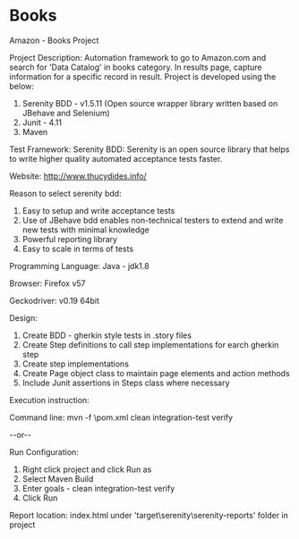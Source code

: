 # Books

Amazon - Books Project

Project Description:
  Automation framework to go to Amazon.com and search for 'Data Catalog' in books category. In results page, capture information for a specific record in result.
Project is developed using the below:
1. Serenity BDD - v1.5.11 (Open source wrapper library written based on JBehave and Selenium)
2. Junit - 4.11
3. Maven


Test Framework:
Serenity BDD: Serenity is an open source library that helps to write higher quality automated acceptance tests faster. 

Website: http://www.thucydides.info/

Reason to select serenity bdd:
1. Easy to setup and write acceptance tests
2. Use of JBehave bdd enables non-technical testers to extend and write new tests with minimal knowledge
3. Powerful reporting library
4. Easy to scale in terms of tests

Programming Language: Java - jdk1.8

Browser: Firefox v57

Geckodriver: v0.19 64bit

Design:
1. Create BDD - gherkin style tests in .story files
2. Create Step definitions to call step implementations for earch gherkin step
3. Create step implementations
4. Create Page object class to maintain page elements and action methods
5. Include Junit assertions in Steps class where necessary


Execution instruction:

Command line: mvn -f <pom file path>\pom.xml clean integration-test verify

--or--

Run Configuration:
1. Right click project and click Run as
2. Select Maven Build
3. Enter goals - clean integration-test verify 
4. Click Run

Report location: index.html under 'target\serenity\serenity-reports' folder in project








